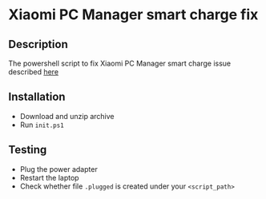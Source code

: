 # Xiaomi PC Manager smart charge fix
## Description
The powershell script to fix Xiaomi PC Manager smart charge issue described
[here](https://github.com/Data-Name-ID/RedmiBook-Pro-14-2024?tab=readme-ov-file#%D0%BE%D0%BF%D1%82%D0%B8%D0%BC%D0%B8%D0%B7%D0%B8%D1%80%D0%BE%D0%B2%D0%B0%D0%BD%D0%BD%D0%B0%D1%8F-%D0%B7%D0%B0%D1%80%D1%8F%D0%B4%D0%BA%D0%B0-%D0%B4%D0%BE-80)
## Installation
- Download and unzip archive
- Run `init.ps1`
## Testing
- Plug the power adapter
- Restart the laptop
- Check whether file `.plugged` is created under your `<script_path>` 
